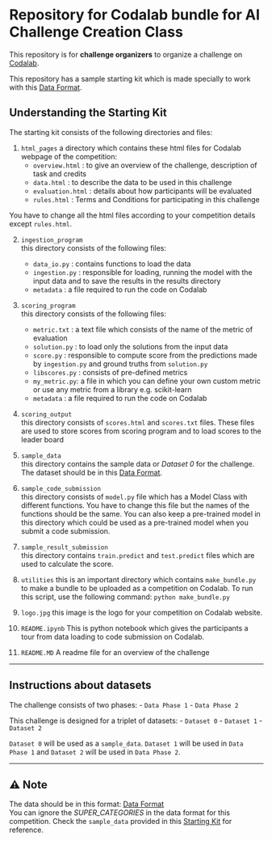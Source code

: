 # Repository for Codalab bundle for AI Challenge Creation Class

This repository is for **challenge organizers** to organize a challenge on [Codalab](https://codalab.lisn.upsaclay.fr/).

This repository has a sample starting kit which is made specially to work with this [Data Format](https://github.com/ihsaan-ullah/meta-album/tree/master/DataFormat).

## Understanding the Starting Kit

The starting kit consists of the following directories and files:

1. `html_pages` 
a directory which contains  these html files for Codalab webpage of the competition: 
    - `overview.html` : to give an overview of the challenge, description of task and credits
    - `data.html` : to describe the data to be used in this challenge
    - `evaluation.html` : details about how participants will be evaluated  
    - `rules.html` :  Terms and Conditions for participating in this challenge
    
You have to change all the html files according to your competition details except `rules.html`.


2. `ingestion_program`  
this directory consists of the following files:
    - `data_io.py` : contains functions to load the data
    - `ingestion.py` : responsible for loading, running the model with the input data and to save the results in the results directory
    - `metadata` : a file required to run the code on Codalab 


3. `scoring_program`  
this directory consists of the following files:
    - `metric.txt` : a text file which consists of the name of the metric of evaluation
    - `solution.py` : to load only the solutions from the input data
    - `score.py` : responsible to compute score from the predictions made by `ingestion.py` and ground truths from `solution.py`
    - `libscores.py` : consists of pre-defined metrics 
    - `my_metric.py`: a file in which you can define your own custom metric or use any metric from a library e.g. scikit-learn
    - `metadata` : a file required to run the code on Codalab 


4. `scoring_output`  
this directory consists of `scores.html` and `scores.txt` files. These files are used to store scores from scoring program and to load scores to the leader board



5. `sample_data`  
this directory contains the sample data or *Dataset 0* for the challenge. The dataset should be in this [Data Format](https://github.com/ihsaan-ullah/meta-album/tree/master/DataFormat).


6. `sample_code_submission`  
this directory consists of `model.py` file which has a Model Class with different functions. You have to change this file but the names of the functions should be the same. You can also keep a pre-trained model in this directory which could be used as a pre-trained model when you submit a code submission.


7. `sample_result_submission`  
this directory contains `train.predict` and `test.predict` files which are used to calculate the score. 


8. `utilities`
this is an important directory which contains `make_bundle.py` to make a bundle to be uploaded as a competition on Codalab. To run this script, use the following command:
```python make_bundle.py```

9. `logo.jpg`
    this image is the logo for your competition on Codalab website.

10. `README.ipynb`
This is python notebook which gives the participants a tour from data loading to code submission on Codalab.

11. `README.MD`
A readme file for an overview of the challenge


***


## Instructions about datasets
The challenge consists of two phases:
    - `Data Phase 1`
    - `Data Phase 2`


This challenge is designed for a triplet of datasets:
    - `Dataset 0`
    - `Dataset 1`
    - `Dataset 2`

`Dataset 0` will be used as a `sample_data`. `Dataset 1` will be used in `Data Phase 1` and `Dataset 2` will be used in `Data Phase 2`. 


***




## ⚠️ Note
The data should be in this format: [Data Format](https://github.com/ihsaan-ullah/meta-album/tree/master/DataFormat)  
You can ignore the *SUPER_CATEGORIES* in the data format for this competition. Check the `sample_data` provided in this [Starting Kit](starting_kit/) for reference.




